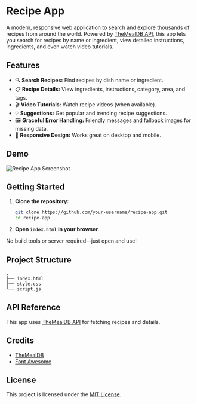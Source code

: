 # Recipe App

A modern, responsive web application to search and explore thousands of recipes from around the world. Powered by [TheMealDB API](https://www.themealdb.com/api.php), this app lets you search for recipes by name or ingredient, view detailed instructions, ingredients, and even watch video tutorials.

## Features

- 🔍 **Search Recipes:** Find recipes by dish name or ingredient.
- 📋 **Recipe Details:** View ingredients, instructions, category, area, and tags.
- 🎬 **Video Tutorials:** Watch recipe videos (when available).
- 💡 **Suggestions:** Get popular and trending recipe suggestions.
- 🖼️ **Graceful Error Handling:** Friendly messages and fallback images for missing data.
- 📱 **Responsive Design:** Works great on desktop and mobile.

## Demo

![Recipe App Screenshot](screenshot.png) <!-- Add your![Uploading WhatsApp Image 2025-07-10 at 20.06.44_15ed3eb1.jpg…]()
 screenshot here -->

## Getting Started

1. **Clone the repository:**
   ```bash
   git clone https://github.com/your-username/recipe-app.git
   cd recipe-app
   ```

2. **Open `index.html` in your browser.**

No build tools or server required—just open and use!

## Project Structure

```
.
├── index.html
├── style.css
└── script.js
```

## API Reference

This app uses [TheMealDB API](https://www.themealdb.com/api.php) for fetching recipes and details.

## Credits

- [TheMealDB](https://www.themealdb.com/)
- [Font Awesome](https://fontawesome.com/)

## License

This project is licensed under the [MIT License](LICENSE).
